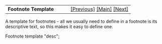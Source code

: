 ---
---
<table width="100%" data-border="0" data-cellspacing="0"
data-cellpadding="3" data-bgcolor="#C0C0C0">
<colgroup>
<col style="width: 50%" />
<col style="width: 50%" />
</colgroup>
<tbody>
<tr>
<td style="text-align: left;"><strong>Footnote Template<br />
</strong></td>
<td style="text-align: right;"><a
href="eventlisttemplate.html">[Previous]</a> <a
href="generalintroduction.html">[Main]</a> <a
href="goaltemplate.html">[Next]</a></td>
</tr>
</tbody>
</table>

  
A template for footnotes - all we usually need to define in a footnote
is its descriptive text, so this makes it easy to define one.  
  
Footnote template "desc";   
  
